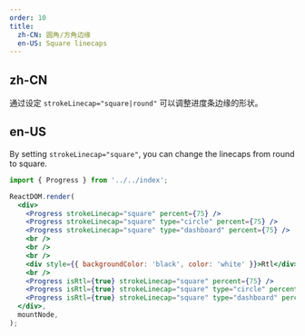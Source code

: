 ```yaml
---
order: 10
title:
  zh-CN: 圆角/方角边缘
  en-US: Square linecaps
---
```


## zh-CN

通过设定 `strokeLinecap="square|round"` 可以调整进度条边缘的形状。

## en-US

By setting `strokeLinecap="square"`, you can change the linecaps from round to square.

```jsx
import { Progress } from '../../index';

ReactDOM.render(
  <div>
    <Progress strokeLinecap="square" percent={75} />
    <Progress strokeLinecap="square" type="circle" percent={75} />
    <Progress strokeLinecap="square" type="dashboard" percent={75} />
    <br />
    <br />
    <br />
    <div style={{ backgroundColor: 'black', color: 'white' }}>Rtl</div>
    <br />
    <Progress isRtl={true} strokeLinecap="square" percent={75} />
    <Progress isRtl={true} strokeLinecap="square" type="circle" percent={75} />
    <Progress isRtl={true} strokeLinecap="square" type="dashboard" percent={75} />
  </div>,
  mountNode,
);
```
